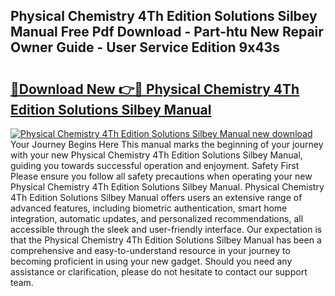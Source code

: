 ## Physical Chemistry 4Th Edition Solutions Silbey Manual Free Pdf Download - Part-htu New Repair Owner Guide - User Service Edition 9x43s

# <h2><a href="http://bc67308.oget.top/?id=Physical+Chemistry+4Th+Edition+Solutions+Silbey+Manual">🔗Download New 👉🔴 Physical Chemistry 4Th Edition Solutions Silbey Manual</a></h2>

[![Physical Chemistry 4Th Edition Solutions Silbey Manual new download](https://i.imgur.com/5g1atiW.png)](http://bc67308.oget.top/?id=Physical+Chemistry+4Th+Edition+Solutions+Silbey+Manual)
Your Journey Begins Here This manual marks the beginning of your journey with your new Physical Chemistry 4Th Edition Solutions Silbey Manual, guiding you towards successful operation and enjoyment. Safety First Please ensure you follow all safety precautions when operating your new Physical Chemistry 4Th Edition Solutions Silbey Manual. Physical Chemistry 4Th Edition Solutions Silbey Manual offers users an extensive range of advanced features, including biometric authentication, smart home integration, automatic updates, and personalized recommendations, all accessible through the sleek and user-friendly interface. Our expectation is that the Physical Chemistry 4Th Edition Solutions Silbey Manual has been a comprehensive and easy-to-understand resource in your journey to becoming proficient in using your new gadget. Should you need any assistance or clarification, please do not hesitate to contact our support team.
